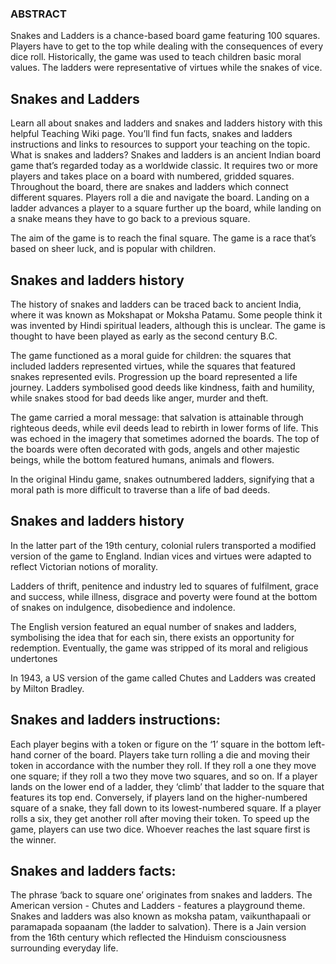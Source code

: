 ### ABSTRACT

Snakes and Ladders is a chance-based board game featuring 100 squares. Players have to get to the top while dealing with the consequences of every dice roll. Historically, the game was used to teach children basic moral values. The ladders were representative of virtues while the snakes of vice.

## Snakes and Ladders

Learn all about snakes and ladders and snakes and ladders history with this helpful Teaching Wiki page. You’ll find fun facts, snakes and ladders instructions and links to resources to support your teaching on the topic.
What is snakes and ladders?
Snakes and ladders is an ancient Indian board game that’s regarded today as a worldwide classic. It requires two or more players and takes place on a board with numbered, gridded squares. Throughout the board, there are snakes and ladders which connect different squares. Players roll a die and navigate the board. Landing on a ladder advances a player to a square further up the board, while landing on a snake means they have to go back to a previous square.

The aim of the game is to reach the final square. The game is a race that’s based on sheer luck, and is popular with children.

##  Snakes and ladders history 

The history of snakes and ladders can be traced back to ancient India, where it was known as Mokshapat or Moksha Patamu. Some people think it was invented by Hindi spiritual leaders, although this is unclear. The game is thought to have been played as early as the second century B.C.

The game functioned as a moral guide for children: the squares that included ladders represented virtues, while the squares that featured snakes represented evils. Progression up the board represented a life journey. Ladders symbolised good deeds like kindness, faith and humility, while snakes stood for bad deeds like anger, murder and theft.

The game carried a moral message: that salvation is attainable through righteous deeds, while evil deeds lead to rebirth in lower forms of life. This was echoed in the imagery that sometimes adorned the boards. The top of the boards were often decorated with gods, angels and other majestic beings, while the bottom featured humans, animals and flowers.

In the original Hindu game, snakes outnumbered ladders, signifying that a moral path is more difficult to traverse than a life of bad deeds.

## Snakes and ladders history 

In the latter part of the 19th century, colonial rulers transported a modified version of the game to England. Indian vices and virtues were adapted to reflect Victorian notions of morality.

Ladders of thrift, penitence and industry led to squares of fulfilment, grace and success, while illness, disgrace and poverty were found at the bottom of snakes on indulgence, disobedience and indolence.

The English version featured an equal number of snakes and ladders, symbolising the idea that for each sin, there exists an opportunity for redemption. Eventually, the game was stripped of its moral and religious undertones

In 1943, a US version of the game called Chutes and Ladders was created by Milton Bradley.

## Snakes and ladders instructions:

Each player begins with a token or figure on the ‘1’ square in the bottom left-hand corner of the board.
Players take turn rolling a die and moving their token in accordance with the number they roll. If they roll a one they move one square; if they roll a two they move two squares, and so on.
If a player lands on the lower end of a ladder, they ‘climb’ that ladder to the square that features its top end.
Conversely, if players land on the higher-numbered square of a snake, they fall down to its lowest-numbered square. If a player rolls a six, they get another roll after moving their token. To speed up the game, players can use two dice.
Whoever reaches the last square first is the winner.

## Snakes and ladders facts:

The phrase ‘back to square one’ originates from snakes and ladders.
The American version - Chutes and Ladders - features a playground theme.
Snakes and ladders was also known as moksha patam, vaikunthapaali or paramapada sopaanam (the ladder to salvation).
There is a Jain version from the 16th century which reflected the Hinduism consciousness surrounding everyday life.

